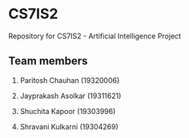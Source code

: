 # CS7IS2
Repository for CS7IS2 - Artificial Intelligence Project

## Team members

1. Paritosh Chauhan (19320006)

2. Jayprakash Asolkar (19311621)

3. Shuchita Kapoor (19303996)

4. Shravani Kulkarni (19304269)
